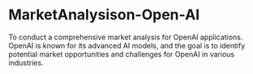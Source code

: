 # MarketAnalysison-Open-AI
To conduct a comprehensive market analysis for OpenAI applications. OpenAI is known for its advanced AI models, and the goal is to identify potential market opportunities and challenges for OpenAI in various industries. 
